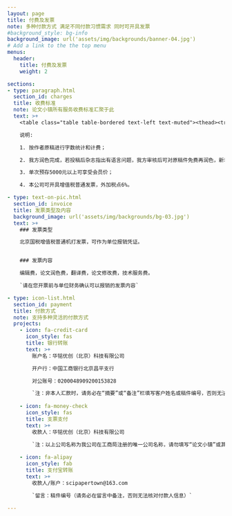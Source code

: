 ```yaml
---
layout: page
title: 付费及发票
note: 多种付款方式 满足不同付款习惯需求 同时可开具发票
#background_style: bg-info
background_image: url('assets/img/backgrounds/banner-04.jpg')
# Add a link to the the top menu
menus:
  header:
    title: 付费及发票
    weight: 2

sections:
- type: paragraph.html
  section_id: charges
  title: 收费标准
  note: 论文小镇所有服务收费标准汇聚于此
  text: >+
    <table class="table table-bordered text-left text-muted"><thead><tr><th width="17%">服务类型</th><th width="17%">服务项目</th><th width="17%">非会员价</th><th width="17%">会员价</th><th width="32%">适用稿件</th></tr></thead><tbody><tr><th rowspan="3">论文润色</th><td>高端润色</td><td>480元/千词字</td><td>450元/千词字</td><td>需要反复多次调整才能定稿的稿件</td></tr><tr><td>精深润色</td><td>300元/千词字</td><td>270元/千词字</td><td>直接用英文撰写的稿件<span style="color:red;">（推荐*）</span></td></tr><tr><td>双语润色</td><td>420元/千词字</td><td>380元/千词字</td><td>先用中文撰写，已自行翻译成英文的稿件</td></tr><tr><th rowspan="2">论文翻译</th><td>中译英</td><td>980元/千词字</td><td>900元/千词字</td><td>原稿为中文，需要我们协助转换成英文进行发表的稿件<span style="color:red;">（推荐*）</span></td></tr><tr><td>英译中</td><td>380元/千词字</td><td>350元/千词字</td><td>英文参考资料</td></tr><tr><th rowspan="3">论文投稿</th><td>SCI论文期刊投稿</td><td>980元/篇</td><td>880元/篇</td><td></td></tr><tr><td>EI论文期刊投稿</td><td>1180元/篇</td><td>1080元/篇</td><td></td></tr><tr><td>期刊论文改投</td><td>680元/次</td><td>680元/次</td><td></td></tr></tbody></table>

    说明:

    1. 按作者原稿进行字数统计和计费；

    2. 我方润色完成，若投稿后杂志指出有语言问题，我方审核后可对原稿件免费再润色，新增内容按字数单独计费；

    3. 单次预存5000元以上可享受会员价；

    4. 本公司可开具增值税普通发票，外加税点6%。

- type: text-on-pic.html
  section_id: invoice
  title: 发票类型及内容
  background_image: url('assets/img/backgrounds/bg-03.jpg')
  text: >+
    ### 发票类型

    北京国税增值税普通机打发票，可作为单位报销凭证。


    ### 发票内容

    编辑费，论文润色费，翻译费，论文修改费，技术服务费。

    `请在您开票前与单位财务确认可以报销的发票内容`

- type: icon-list.html
  section_id: payment
  title: 付款方式
  note: 支持多种灵活的付款方式
  projects:
    - icon: fa-credit-card
      icon_style: fas
      title: 银行转账
      text: >+
        账户名：华铭优创（北京）科技有限公司 

        开户行：中国工商银行北京昌平支行

        对公账号：0200048909200153828

        `注：非本人汇款时，请务必在“摘要”或“备注”栏填写客户姓名或稿件编号，否则无法核对付款人信息，可能导致稿件延迟修改或返回。`
        
    - icon: fa-money-check
      icon_style: fas
      title: 支票支付
      text: >+
        收款人：华铭优创（北京）科技有限公司

        `注：以上公司名称为我公司在工商局注册的唯一公司名称，请勿填写“论文小镇”或其他。支票的有效期为开出后的10天，因此请在支票开出后及时送交到我公司，以免支票过期。`
        
    - icon: fa-alipay
      icon_style: fab
      title: 支付宝转账
      text: >+
        收款人/账户：scipapertown@163.com 

        `留言：稿件编号（请务必在留言中备注，否则无法核对付款人信息）`

---
```

